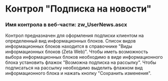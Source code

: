 ﻿---
description: 2.4.11.0
---
# Контрол "Подписка на новости"
### Имя контрола в веб-части: zw_UserNews.ascx
Контрол предназначен для оформления подписки клиентом на определенный вид информационных блоков.
Список видов информационных блоков находится в справочнике "Виды информационных блоков (Zeta Web)".
Чтобы иметь возможность выбора информационных блоков необходимо в виде информационного блока установить флажок "Возможна подписка на рассылку".
Чтобы подписаться на рассылку необходимо выделить флажком вид информационного блока и нажать кнопку "Сохранить изменения".
